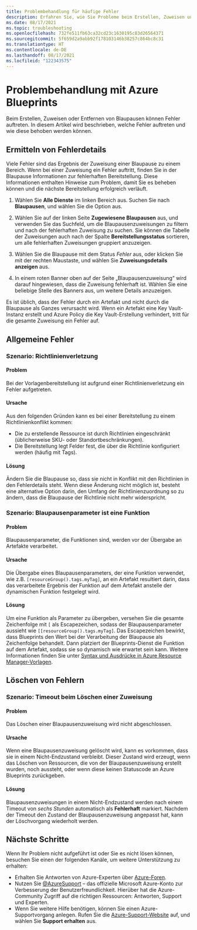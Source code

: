 ```yaml
---
title: Problembehandlung für häufige Fehler
description: Erfahren Sie, wie Sie Probleme beim Erstellen, Zuweisen und Entfernen von Blaupausen beheben, wie z.B. Richtlinienverletzungen und Blaupausenparameterfunktionen.
ms.date: 08/17/2021
ms.topic: troubleshooting
ms.openlocfilehash: 732fe511fb63ca32cd23c1630195c83d26564371
ms.sourcegitcommit: 5f659d2a9abb92f178103146b38257c864bc8c31
ms.translationtype: HT
ms.contentlocale: de-DE
ms.lasthandoff: 08/17/2021
ms.locfileid: "122343575"
---
```

# <a name="troubleshoot-errors-using-azure-blueprints"></a>Problembehandlung mit Azure Blueprints

Beim Erstellen, Zuweisen oder Entfernen von Blaupausen können Fehler auftreten. In diesem Artikel wird beschrieben, welche Fehler auftreten und wie diese behoben werden können.

## <a name="finding-error-details"></a>Ermitteln von Fehlerdetails

Viele Fehler sind das Ergebnis der Zuweisung einer Blaupause zu einem Bereich. Wenn bei einer Zuweisung ein Fehler auftritt, finden Sie in der Blaupause Informationen zur fehlerhaften Bereitstellung. Diese Informationen enthalten Hinweise zum Problem, damit Sie es beheben können und die nächste Bereitstellung erfolgreich verläuft.

1. Wählen Sie **Alle Dienste** im linken Bereich aus. Suchen Sie nach **Blaupausen**, und wählen Sie die Option aus.

1. Wählen Sie auf der linken Seite **Zugewiesene Blaupausen** aus, und verwenden Sie das Suchfeld, um die Blaupausenzuweisungen zu filtern und nach der fehlerhaften Zuweisung zu suchen. Sie können die Tabelle der Zuweisungen auch nach der Spalte **Bereitstellungsstatus** sortieren, um alle fehlerhaften Zuweisungen gruppiert anzuzeigen.

1. Wählen Sie die Blaupause mit dem Status _Fehler_ aus, oder klicken Sie mit der rechten Maustaste, und wählen Sie **Zuweisungsdetails anzeigen** aus.

1. In einem roten Banner oben auf der Seite „Blaupausenzuweisung“ wird darauf hingewiesen, dass die Zuweisung fehlerhaft ist. Wählen Sie eine beliebige Stelle des Banners aus, um weitere Details anzuzeigen.

Es ist üblich, dass der Fehler durch ein Artefakt und nicht durch die Blaupause als Ganzes verursacht wird. Wenn ein Artefakt eine Key Vault-Instanz erstellt und Azure Policy die Key Vault-Erstellung verhindert, tritt für die gesamte Zuweisung ein Fehler auf.

## <a name="general-errors"></a>Allgemeine Fehler

### <a name="scenario-policy-violation"></a><a name="policy-violation"></a>Szenario: Richtlinienverletzung

#### <a name="issue"></a>Problem

Bei der Vorlagenbereitstellung ist aufgrund einer Richtlinienverletzung ein Fehler aufgetreten.

#### <a name="cause"></a>Ursache

Aus den folgenden Gründen kann es bei einer Bereitstellung zu einem Richtlinienkonflikt kommen:

- Die zu erstellende Ressource ist durch Richtlinien eingeschränkt (üblicherweise SKU- oder Standortbeschränkungen).
- Die Bereitstellung legt Felder fest, die über die Richtlinie konfiguriert werden (häufig mit Tags).

#### <a name="resolution"></a>Lösung

Ändern Sie die Blaupause so, dass sie nicht in Konflikt mit den Richtlinien in den Fehlerdetails steht. Wenn diese Änderung nicht möglich ist, besteht eine alternative Option darin, den Umfang der Richtlinienzuordnung so zu ändern, dass die Blaupause der Richtlinie nicht mehr widerspricht.

### <a name="scenario-blueprint-parameter-is-a-function"></a><a name="escape-function-parameter"></a>Szenario: Blaupausenparameter ist eine Funktion

#### <a name="issue"></a>Problem

Blaupausenparameter, die Funktionen sind, werden vor der Übergabe an Artefakte verarbeitet.

#### <a name="cause"></a>Ursache

Die Übergabe eines Blaupausenparameters, der eine Funktion verwendet, wie z.B. `[resourceGroup().tags.myTag]`, an ein Artefakt resultiert darin, dass das verarbeitete Ergebnis der Funktion auf dem Artefakt anstelle der dynamischen Funktion festgelegt wird.

#### <a name="resolution"></a>Lösung

Um eine Funktion als Parameter zu übergeben, versehen Sie die gesamte Zeichenfolge mit `[` als Escapezeichen, sodass der Blaupausenparameter aussieht wie `[[resourceGroup().tags.myTag]`. Das Escapezeichen bewirkt, dass Blueprints den Wert bei der Verarbeitung der Blaupause als Zeichenfolge behandelt. Dann platziert der Blueprints-Dienst die Funktion auf dem Artefakt, sodass sie so dynamisch wie erwartet sein kann. Weitere Informationen finden Sie unter [Syntax und Ausdrücke in Azure Resource Manager-Vorlagen](../../../azure-resource-manager/templates/template-expressions.md).

## <a name="delete-errors"></a>Löschen von Fehlern

### <a name="scenario-assignment-deletion-timeout"></a><a name="assign-delete-timeout"></a>Szenario: Timeout beim Löschen einer Zuweisung

#### <a name="issue"></a>Problem

Das Löschen einer Blaupausenzuweisung wird nicht abgeschlossen.

#### <a name="cause"></a>Ursache

Wenn eine Blaupausenzuweisung gelöscht wird, kann es vorkommen, dass sie in einem Nicht-Endzustand verbleibt. Dieser Zustand wird erzeugt, wenn das Löschen von Ressourcen, die von der Blaupausenzuweisung erstellt wurden, noch aussteht, oder wenn diese keinen Statuscode an Azure Blueprints zurückgeben.

#### <a name="resolution"></a>Lösung

Blaupausenzuweisungen in einem Nicht-Endzustand werden nach einem Timeout von _sechs Stunden_ automatisch als **Fehlerhaft** markiert. Nachdem der Timeout den Zustand der Blaupausenzuweisung angepasst hat, kann der Löschvorgang wiederholt werden.

## <a name="next-steps"></a>Nächste Schritte

Wenn Ihr Problem nicht aufgeführt ist oder Sie es nicht lösen können, besuchen Sie einen der folgenden Kanäle, um weitere Unterstützung zu erhalten:

- Erhalten Sie Antworten von Azure-Experten über [Azure-Foren](https://azure.microsoft.com/support/forums/).
- Nutzen Sie [@AzureSupport](https://twitter.com/azuresupport) – das offizielle Microsoft Azure-Konto zur Verbesserung der Benutzerfreundlichkeit. Hierüber hat die Azure-Community Zugriff auf die richtigen Ressourcen: Antworten, Support und Experten.
- Wenn Sie weitere Hilfe benötigen, können Sie einen Azure-Supportvorgang anlegen. Rufen Sie die [Azure-Support-Website](https://azure.microsoft.com/support/options/) auf, und wählen Sie **Support erhalten** aus.
